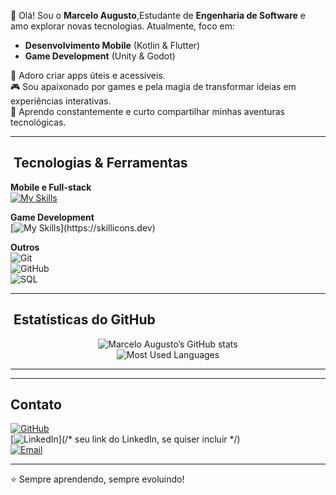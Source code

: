 👋 Olá! Sou o **Marcelo Augusto**,Estudante de **Engenharia de Software** e amo explorar novas tecnologias. Atualmente, foco em:

- **Desenvolvimento Mobile** (Kotlin & Flutter)  
- **Game Development** (Unity & Godot)

📱 Adoro criar apps úteis e acessíveis.  
🎮 Sou apaixonado por games e pela magia de transformar ideias em experiências interativas.  
🚀 Aprendo constantemente e curto compartilhar minhas aventuras tecnológicas.

---

## ​​ Tecnologias & Ferramentas
 
**Mobile e Full-stack**  
[![My Skills](https://skillicons.dev/icons?i=java,nodejs,js,html,bootstrap,css,php,py,react,vscode,wordpress,figma&theme=light)](https://skillicons.dev)

**Game Development**  
[![My Skills](https://skillicons.dev/icons?i=cpp,gamemakerstudio,)](https://skillicons.dev)

**Outros**  
![Git](https://img.shields.io/badge/Git-F05032?style=for-the-badge&logo=git&logoColor=white)  
![GitHub](https://img.shields.io/badge/GitHub-181717?style=for-the-badge&logo=github&logoColor=white)  
![SQL](https://img.shields.io/badge/SQL-003B57?style=for-the-badge&logo=databricks&logoColor=white)

---

## ​ Estatísticas do GitHub  
<div align="center">

![Marcelo Augusto’s GitHub stats](https://github-readme-stats.vercel.app/api?username=marcelodevti&show_icons=true&theme=tokyonight)  
![Most Used Languages](https://github-readme-stats.vercel.app/api/top-langs/?username=marcelodevti&layout=compact&theme=tokyonight)

</div>

---



---

##  Contato  
[![GitHub](https://img.shields.io/badge/GitHub-181717?style=for-the-badge&logo=github&logoColor=white)](https://github.com/marcelodevti)  
[![LinkedIn](https://www.linkedin.com/in/marcelo-augusto-38b0382ba/)](/* seu link do LinkedIn, se quiser incluir */)  
[![Email](https://img.shields.io/badge/Email-D14836?style=for-the-badge&logo=gmail&logoColor=white)](marcelodeveloper.ti@gmail.com)

---

⭐ Sempre aprendendo, sempre evoluindo!
